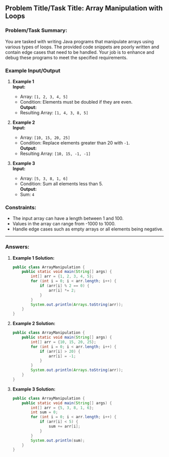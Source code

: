 ## Problem Title/Task Title: Array Manipulation with Loops

### Problem/Task Summary:
You are tasked with writing Java programs that manipulate arrays using various types of loops. The provided code snippets are poorly written and contain edge cases that need to be handled. Your job is to enhance and debug these programs to meet the specified requirements.

### Example Input/Output

1. **Example 1**  
   **Input:**  
   - Array: `[1, 2, 3, 4, 5]`  
   - Condition: Elements must be doubled if they are even.  
   **Output:**  
   - Resulting Array: `[1, 4, 3, 8, 5]`

2. **Example 2**  
   **Input:**  
   - Array: `[10, 15, 20, 25]`  
   - Condition: Replace elements greater than 20 with `-1`.  
   **Output:**  
   - Resulting Array: `[10, 15, -1, -1]`

3. **Example 3**  
   **Input:**  
   - Array: `[5, 3, 8, 1, 6]`  
   - Condition: Sum all elements less than 5.  
   **Output:**  
   - Sum: `4`  

### Constraints:
- The input array can have a length between 1 and 100.
- Values in the array can range from -1000 to 1000.
- Handle edge cases such as empty arrays or all elements being negative.

---

### Answers:

1. **Example 1 Solution:**  
   ```java
   public class ArrayManipulation {
       public static void main(String[] args) {
           int[] arr = {1, 2, 3, 4, 5};
           for (int i = 0; i < arr.length; i++) {
               if (arr[i] % 2 == 0) {
                   arr[i] *= 2;
               }
           }
           System.out.println(Arrays.toString(arr));
       }
   }
   ```

2. **Example 2 Solution:**  
   ```java
   public class ArrayManipulation {
       public static void main(String[] args) {
           int[] arr = {10, 15, 20, 25};
           for (int i = 0; i < arr.length; i++) {
               if (arr[i] > 20) {
                   arr[i] = -1;
               }
           }
           System.out.println(Arrays.toString(arr));
       }
   }
   ```

3. **Example 3 Solution:**  
   ```java
   public class ArrayManipulation {
       public static void main(String[] args) {
           int[] arr = {5, 3, 8, 1, 6};
           int sum = 0;
           for (int i = 0; i < arr.length; i++) {
               if (arr[i] < 5) {
                   sum += arr[i];
               }
           }
           System.out.println(sum);
       }
   }
   ```